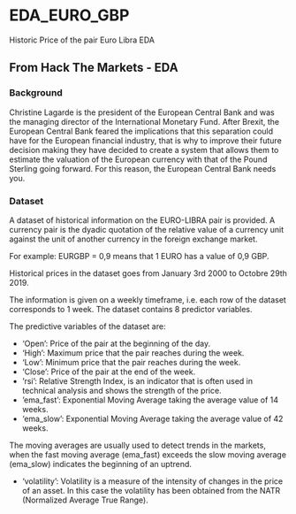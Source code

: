 # EDA_EURO_GBP
Historic Price of the pair Euro Libra EDA

## From Hack The Markets - EDA

### Background
Christine Lagarde is the president of the European Central Bank and was the managing director of the International Monetary Fund. After Brexit, the European Central Bank feared the implications that this separation could have for the European financial industry, that is why to improve their future decision making they have decided to create a system that allows them to estimate the valuation of the European currency with that of the Pound Sterling going forward. For this reason, the European Central Bank needs you.

### Dataset
A dataset of historical information on the EURO-LIBRA pair is provided.
A currency pair is the dyadic quotation of the relative value of a currency unit against the unit of another currency in the foreign exchange market.

For example: EURGBP = 0,9 means that 1 EURO has a value of 0,9 GBP.

Historical prices in the dataset goes from January 3rd 2000 to Octobre 29th 2019.

The information is given on a weekly timeframe, i.e. each row of the dataset corresponds to 1 week. The dataset contains 8 predictor variables.

The predictive variables of the dataset are:

* ‘Open’: Price of the pair at the beginning of the day.
* ‘High’: Maximum price that the pair reaches during the week.
* ‘Low’: Minimum price that the pair reaches during the week.
* ‘Close’: Price of the pair at the end of the week.
* ’rsi’: Relative Strength Index, is an indicator that is often used in technical analysis and shows the strength of the price.
* ’ema_fast’: Exponential Moving Average taking the average value of 14 weeks.
* ‘ema_slow’: Exponential Moving Average taking the average value of 42 weeks.

The moving averages are usually used to detect trends in the markets, when the fast moving average (ema_fast) exceeds the slow moving average (ema_slow) indicates the beginning of an uptrend.

* ‘volatility’: Volatility is a measure of the intensity of changes in the price of an asset. In this case the volatility has been obtained from the NATR (Normalized Average True Range).
